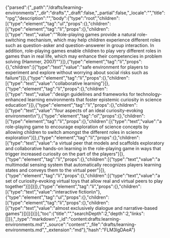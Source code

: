 {"parsed":{"_path":"/drafts/learning-environments","_dir":"drafts","_draft":false,"_partial":false,"_locale":"","title":"rpg","description":"","body":{"type":"root","children":[{"type":"element","tag":"ul","props":{},"children":[{"type":"element","tag":"li","props":{},"children":[{"type":"text","value":"\"Role-playing games provide a natural role-switching mechanism, which may help children experience different roles such as question-asker and question-answerer in group interaction. In addition, role-playing games enable children to play very different roles in games than in real life, which may enhance their competencies in problem solving (Hammer, 2007)\""}]},{"type":"element","tag":"li","props":{},"children":[{"type":"text","value":"safe environment for players to experiment and explore without worrying about social risks such as failure"}]},{"type":"element","tag":"li","props":{},"children":[{"type":"text","value":"collaborative learning"}]},{"type":"element","tag":"li","props":{},"children":[{"type":"text","value":"design guidelines and frameworks for technology-enhanced learning environments that foster epistemic curiosity in science education"}]},{"type":"element","tag":"li","props":{},"children":[{"type":"text","value":"four aspects of an ideal curiosity-evoking environment\n"},{"type":"element","tag":"ol","props":{},"children":[{"type":"element","tag":"li","props":{},"children":[{"type":"text","value":"a role-playing game to encourage exploration of science concepts by allowing children to switch amongst the different roles in science exploration"}]},{"type":"element","tag":"li","props":{},"children":[{"type":"text","value":"a virtual peer that models and scaffolds exploratory and collaborative hands-on learning in the role-playing game in ways that trigger increased curiosity on the part of the players"}]},{"type":"element","tag":"li","props":{},"children":[{"type":"text","value":"a multimodal sensing system that automatically recognizes players learning states and conveys them to the virtual peer"}]},{"type":"element","tag":"li","props":{},"children":[{"type":"text","value":"a set of curiosity-evoking virtual toys that allow real and virtual peers to play together"}]}]}]},{"type":"element","tag":"li","props":{},"children":[{"type":"text","value":"interactive fiction\n"},{"type":"element","tag":"ul","props":{},"children":[{"type":"element","tag":"li","props":{},"children":[{"type":"text","value":"almost exclusively dialogue and narrative-based games"}]}]}]}]}],"toc":{"title":"","searchDepth":2,"depth":2,"links":[]}},"_type":"markdown","_id":"content:drafts:learning-environments.md","_source":"content","_file":"drafts/learning-environments.md","_extension":"md"},"hash":"FLM3lgDAeA"}